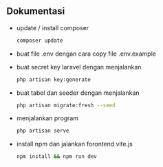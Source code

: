 ## Dokumentasi

-   update / install composer

    ```sh
    composer update
    ```

-   buat file .env dengan cara copy file .env.example

-   buat secret key laravel dengan menjalankan
    ```sh
    php artisan key:generate
    ```
-   buat tabel dan seeder dengan menjalankan

    ```sh
    php artisan migrate:fresh --seed
    ```

-   menjalankan program
    ```sh
    php artisan serve
    ```
-   install npm dan jalankan forontend vite.js

    ```sh
    npm install && npm run dev
    ```
